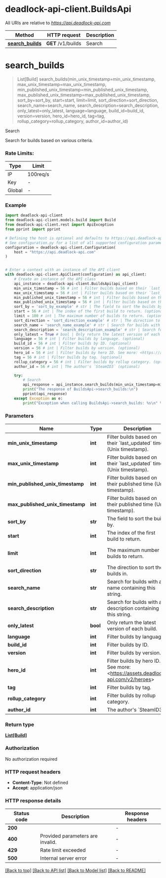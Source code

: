 # deadlock-api-client.BuildsApi

All URIs are relative to *https://api.deadlock-api.com*

Method | HTTP request | Description
------------- | ------------- | -------------
[**search_builds**](BuildsApi.md#search_builds) | **GET** /v1/builds | Search


# **search_builds**
> List[Build] search_builds(min_unix_timestamp=min_unix_timestamp, max_unix_timestamp=max_unix_timestamp, min_published_unix_timestamp=min_published_unix_timestamp, max_published_unix_timestamp=max_published_unix_timestamp, sort_by=sort_by, start=start, limit=limit, sort_direction=sort_direction, search_name=search_name, search_description=search_description, only_latest=only_latest, language=language, build_id=build_id, version=version, hero_id=hero_id, tag=tag, rollup_category=rollup_category, author_id=author_id)

Search


Search for builds based on various criteria.

### Rate Limits:
| Type | Limit |
| ---- | ----- |
| IP | 100req/s |
| Key | - |
| Global | - |
    

### Example


```python
import deadlock-api-client
from deadlock-api-client.models.build import Build
from deadlock-api-client.rest import ApiException
from pprint import pprint

# Defining the host is optional and defaults to https://api.deadlock-api.com
# See configuration.py for a list of all supported configuration parameters.
configuration = deadlock-api-client.Configuration(
    host = "https://api.deadlock-api.com"
)


# Enter a context with an instance of the API client
with deadlock-api-client.ApiClient(configuration) as api_client:
    # Create an instance of the API class
    api_instance = deadlock-api-client.BuildsApi(api_client)
    min_unix_timestamp = 56 # int | Filter builds based on their `last_updated` time (Unix timestamp). (optional)
    max_unix_timestamp = 56 # int | Filter builds based on their `last_updated` time (Unix timestamp). (optional)
    min_published_unix_timestamp = 56 # int | Filter builds based on their published time (Unix timestamp). (optional)
    max_published_unix_timestamp = 56 # int | Filter builds based on their published time (Unix timestamp). (optional)
    sort_by = 'sort_by_example' # str | The field to sort the builds by. (optional)
    start = 56 # int | The index of the first build to return. (optional)
    limit = 100 # int | The maximum number of builds to return. (optional) (default to 100)
    sort_direction = 'sort_direction_example' # str | The direction to sort the builds in. (optional)
    search_name = 'search_name_example' # str | Search for builds with a name containing this string. (optional)
    search_description = 'search_description_example' # str | Search for builds with a description containing this string. (optional)
    only_latest = True # bool | Only return the latest version of each build. (optional)
    language = 56 # int | Filter builds by language. (optional)
    build_id = 56 # int | Filter builds by ID. (optional)
    version = 56 # int | Filter builds by version. (optional)
    hero_id = 56 # int | Filter builds by hero ID. See more: <https://assets.deadlock-api.com/v2/heroes> (optional)
    tag = 56 # int | Filter builds by tag. (optional)
    rollup_category = 56 # int | Filter builds by rollup category. (optional)
    author_id = 56 # int | The author's `SteamID3` (optional)

    try:
        # Search
        api_response = api_instance.search_builds(min_unix_timestamp=min_unix_timestamp, max_unix_timestamp=max_unix_timestamp, min_published_unix_timestamp=min_published_unix_timestamp, max_published_unix_timestamp=max_published_unix_timestamp, sort_by=sort_by, start=start, limit=limit, sort_direction=sort_direction, search_name=search_name, search_description=search_description, only_latest=only_latest, language=language, build_id=build_id, version=version, hero_id=hero_id, tag=tag, rollup_category=rollup_category, author_id=author_id)
        print("The response of BuildsApi->search_builds:\n")
        pprint(api_response)
    except Exception as e:
        print("Exception when calling BuildsApi->search_builds: %s\n" % e)
```



### Parameters


Name | Type | Description  | Notes
------------- | ------------- | ------------- | -------------
 **min_unix_timestamp** | **int**| Filter builds based on their &#x60;last_updated&#x60; time (Unix timestamp). | [optional] 
 **max_unix_timestamp** | **int**| Filter builds based on their &#x60;last_updated&#x60; time (Unix timestamp). | [optional] 
 **min_published_unix_timestamp** | **int**| Filter builds based on their published time (Unix timestamp). | [optional] 
 **max_published_unix_timestamp** | **int**| Filter builds based on their published time (Unix timestamp). | [optional] 
 **sort_by** | **str**| The field to sort the builds by. | [optional] 
 **start** | **int**| The index of the first build to return. | [optional] 
 **limit** | **int**| The maximum number of builds to return. | [optional] [default to 100]
 **sort_direction** | **str**| The direction to sort the builds in. | [optional] 
 **search_name** | **str**| Search for builds with a name containing this string. | [optional] 
 **search_description** | **str**| Search for builds with a description containing this string. | [optional] 
 **only_latest** | **bool**| Only return the latest version of each build. | [optional] 
 **language** | **int**| Filter builds by language. | [optional] 
 **build_id** | **int**| Filter builds by ID. | [optional] 
 **version** | **int**| Filter builds by version. | [optional] 
 **hero_id** | **int**| Filter builds by hero ID. See more: &lt;https://assets.deadlock-api.com/v2/heroes&gt; | [optional] 
 **tag** | **int**| Filter builds by tag. | [optional] 
 **rollup_category** | **int**| Filter builds by rollup category. | [optional] 
 **author_id** | **int**| The author&#39;s &#x60;SteamID3&#x60; | [optional] 

### Return type

[**List[Build]**](Build.md)

### Authorization

No authorization required

### HTTP request headers

 - **Content-Type**: Not defined
 - **Accept**: application/json

### HTTP response details

| Status code | Description | Response headers |
|-------------|-------------|------------------|
**200** |  |  -  |
**400** | Provided parameters are invalid. |  -  |
**429** | Rate limit exceeded |  -  |
**500** | Internal server error |  -  |

[[Back to top]](#) [[Back to API list]](../README.md#documentation-for-api-endpoints) [[Back to Model list]](../README.md#documentation-for-models) [[Back to README]](../README.md)

